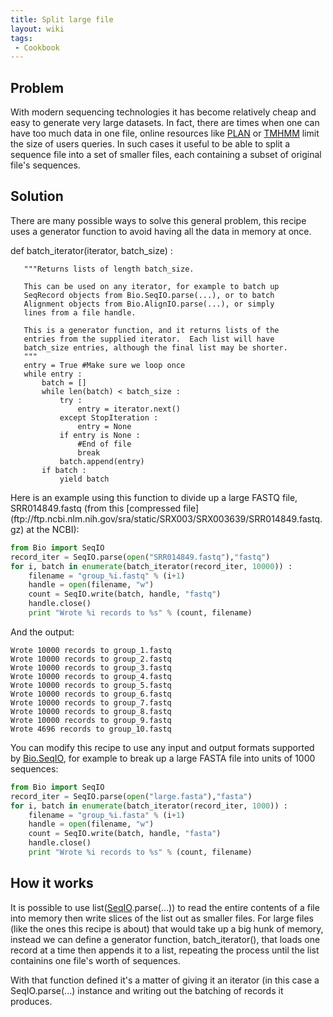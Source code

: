 ```yaml
---
title: Split large file
layout: wiki
tags:
 - Cookbook
---
```


Problem
-------

With modern sequencing technologies it has become relatively cheap and
easy to generate very large datasets. In fact, there are times when one
can have too much data in one file, online resources like
[PLAN](http://bioinfo.noble.org/plan) or
[TMHMM](http://www.cbs.dtu.dk/services/TMHMM/) limit the size of users
queries. In such cases it useful to be able to split a sequence file
into a set of smaller files, each containing a subset of original file's
sequences.

Solution
--------

There are many possible ways to solve this general problem, this recipe
uses a generator function to avoid having all the data in memory at
once.

<python id="recipe"> def batch\_iterator(iterator, batch\_size) :

`   """Returns lists of length batch_size.`  
  
`   This can be used on any iterator, for example to batch up`  
`   SeqRecord objects from Bio.SeqIO.parse(...), or to batch`  
`   Alignment objects from Bio.AlignIO.parse(...), or simply`  
`   lines from a file handle.`  
  
`   This is a generator function, and it returns lists of the`  
`   entries from the supplied iterator.  Each list will have`  
`   batch_size entries, although the final list may be shorter.`  
`   """`  
`   entry = True #Make sure we loop once`  
`   while entry :`  
`       batch = []`  
`       while len(batch) < batch_size :`  
`           try :`  
`               entry = iterator.next()`  
`           except StopIteration :`  
`               entry = None`  
`           if entry is None :`  
`               #End of file`  
`               break`  
`           batch.append(entry)`  
`       if batch :`  
`           yield batch`

</source>
Here is an example using this function to divide up a large FASTQ file,
SRR014849.fastq (from this [compressed
file](ftp://ftp.ncbi.nlm.nih.gov/sra/static/SRX003/SRX003639/SRR014849.fastq.gz)
at the NCBI):

``` python
from Bio import SeqIO
record_iter = SeqIO.parse(open("SRR014849.fastq"),"fastq")
for i, batch in enumerate(batch_iterator(record_iter, 10000)) :
    filename = "group_%i.fastq" % (i+1)
    handle = open(filename, "w")
    count = SeqIO.write(batch, handle, "fastq")
    handle.close()
    print "Wrote %i records to %s" % (count, filename)
```

And the output:

`Wrote 10000 records to group_1.fastq`  
`Wrote 10000 records to group_2.fastq`  
`Wrote 10000 records to group_3.fastq`  
`Wrote 10000 records to group_4.fastq`  
`Wrote 10000 records to group_5.fastq`  
`Wrote 10000 records to group_6.fastq`  
`Wrote 10000 records to group_7.fastq`  
`Wrote 10000 records to group_8.fastq`  
`Wrote 10000 records to group_9.fastq`  
`Wrote 4696 records to group_10.fastq`

You can modify this recipe to use any input and output formats supported
by [Bio.SeqIO](SeqIO "wikilink"), for example to break up a large FASTA
file into units of 1000 sequences:

``` python
from Bio import SeqIO
record_iter = SeqIO.parse(open("large.fasta"),"fasta")
for i, batch in enumerate(batch_iterator(record_iter, 1000)) :
    filename = "group_%i.fasta" % (i+1)
    handle = open(filename, "w")
    count = SeqIO.write(batch, handle, "fasta")
    handle.close()
    print "Wrote %i records to %s" % (count, filename)
```

How it works
------------

It is possible to use list([SeqIO](SeqIO "wikilink").parse(...)) to read
the entire contents of a file into memory then write slices of the list
out as smaller files. For large files (like the ones this recipe is
about) that would take up a big hunk of memory, instead we can define a
generator function, batch\_iterator(), that loads one record at a time
then appends it to a list, repeating the process until the list
containins one file's worth of sequences.

With that function defined it's a matter of giving it an iterator (in
this case a SeqIO.parse(...) instance and writing out the batching of
records it produces.
